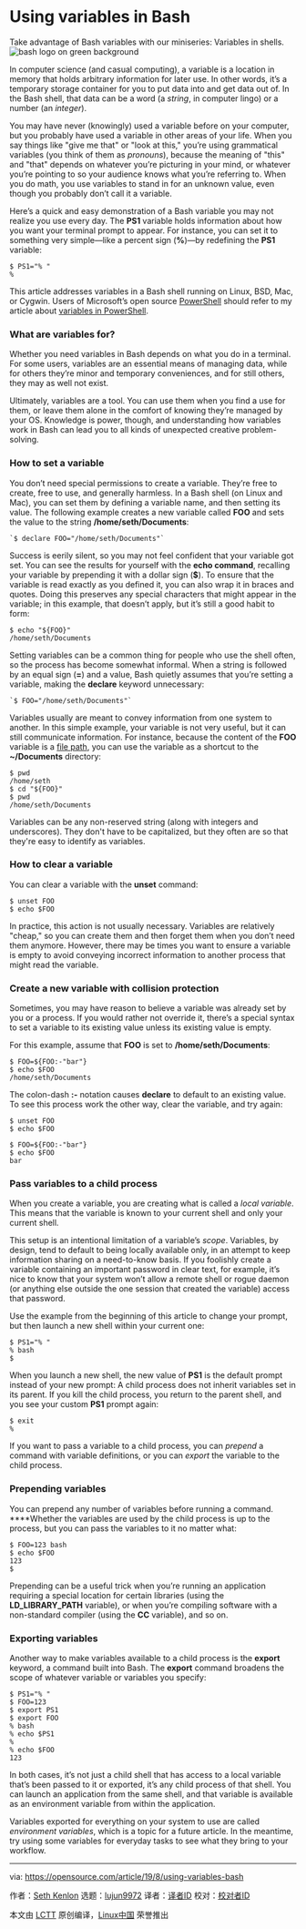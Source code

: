 [#]: collector: (lujun9972)
[#]: translator: ( )
[#]: reviewer: ( )
[#]: publisher: ( )
[#]: url: ( )
[#]: subject: (Using variables in Bash)
[#]: via: (https://opensource.com/article/19/8/using-variables-bash)
[#]: author: (Seth Kenlon https://opensource.com/users/sethhttps://opensource.com/users/sethhttps://opensource.com/users/sethhttps://opensource.com/users/jpnc)

Using variables in Bash
======
Take advantage of Bash variables with our miniseries: Variables in
shells.
![bash logo on green background][1]

In computer science (and casual computing), a variable is a location in memory that holds arbitrary information for later use. In other words, it’s a temporary storage container for you to put data into and get data out of. In the Bash shell, that data can be a word (a _string_, in computer lingo) or a number (an _integer_).

You may have never (knowingly) used a variable before on your computer, but you probably have used a variable in other areas of your life. When you say things like "give me that" or "look at this," you’re using grammatical variables (you think of them as _pronouns_), because the meaning of "this" and "that" depends on whatever you’re picturing in your mind, or whatever you’re pointing to so your audience knows what you’re referring to. When you do math, you use variables to stand in for an unknown value, even though you probably don’t call it a variable.

Here’s a quick and easy demonstration of a Bash variable you may not realize you use every day. The **PS1** variable holds information about how you want your terminal prompt to appear. For instance, you can set it to something very simple—like a percent sign (**%**)—by redefining the **PS1** variable:


```
$ PS1="% "
%
```

This article addresses variables in a Bash shell running on Linux, BSD, Mac, or Cygwin. Users of Microsoft’s open source [PowerShell][2] should refer to my article about [variables in PowerShell][3].

### What are variables for?

Whether you need variables in Bash depends on what you do in a terminal. For some users, variables are an essential means of managing data, while for others they’re minor and temporary conveniences, and for still others, they may as well not exist.

Ultimately, variables are a tool. You can use them when you find a use for them, or leave them alone in the comfort of knowing they’re managed by your OS. Knowledge is power, though, and understanding how variables work in Bash can lead you to all kinds of unexpected creative problem-solving.

### How to set a variable

You don’t need special permissions to create a variable. They’re free to create, free to use, and generally harmless. In a Bash shell (on Linux and Mac), you can set them by defining a variable name, and then setting its value. The following example creates a new variable called **FOO** and sets the value to the string **/home/seth/Documents**:


```
`$ declare FOO="/home/seth/Documents"`
```

Success is eerily silent, so you may not feel confident that your variable got set. You can see the results for yourself with the **echo command**, recalling your variable by prepending it with a dollar sign (**$**). To ensure that the variable is read exactly as you defined it, you can also wrap it in braces and quotes. Doing this preserves any special characters that might appear in the variable; in this example, that doesn’t apply, but it’s still a good habit to form:


```
$ echo "${FOO}"
/home/seth/Documents
```

Setting variables can be a common thing for people who use the shell often, so the process has become somewhat informal. When a string is followed by an equal sign (**=**) and a value, Bash quietly assumes that you’re setting a variable, making the **declare** keyword unnecessary:


```
`$ FOO="/home/seth/Documents"`
```

Variables usually are meant to convey information from one system to another. In this simple example, your variable is not very useful, but it can still communicate information. For instance, because the content of the **FOO** variable is a [file path][4], you can use the variable as a shortcut to the **~/Documents** directory:


```
$ pwd
/home/seth
$ cd "${FOO}"
$ pwd
/home/seth/Documents
```

Variables can be any non-reserved string (along with integers and underscores). They don't have to be capitalized, but they often are so that they're easy to identify as variables.

### How to clear a variable

You can clear a variable with the **unset** command:


```
$ unset FOO
$ echo $FOO
```

In practice, this action is not usually necessary. Variables are relatively "cheap," so you can create them and then forget them when you don’t need them anymore. However, there may be times you want to ensure a variable is empty to avoid conveying incorrect information to another process that might read the variable.

### Create a new variable with collision protection

Sometimes, you may have reason to believe a variable was already set by you or a process. If you would rather not override it, there’s a special syntax to set a variable to its existing value unless its existing value is empty.

For this example, assume that **FOO** is set to **/home/seth/Documents**:


```
$ FOO=${FOO:-"bar"}
$ echo $FOO
/home/seth/Documents
```

The colon-dash **:-** notation causes **declare** to default to an existing value. To see this process work the other way, clear the variable, and try again:


```
$ unset FOO
$ echo $FOO

$ FOO=${FOO:-"bar"}
$ echo $FOO
bar
```

### Pass variables to a child process

When you create a variable, you are creating what is called a _local variable_. This means that the variable is known to your current shell and only your current shell.

This setup is an intentional limitation of a variable’s _scope_. Variables, by design, tend to default to being locally available only, in an attempt to keep information sharing on a need-to-know basis. If you foolishly create a variable containing an important password in clear text, for example, it’s nice to know that your system won’t allow a remote shell or rogue daemon (or anything else outside the one session that created the variable) access that password.

Use the example from the beginning of this article to change your prompt, but then launch a new shell within your current one:


```
$ PS1="% "
% bash
$
```

When you launch a new shell, the new value of **PS1** is the default prompt instead of your new prompt: A child process does not inherit variables set in its parent. If you kill the child process, you return to the parent shell, and you see your custom **PS1** prompt again:


```
$ exit
%
```

If you want to pass a variable to a child process, you can _prepend_ a command with variable definitions, or you can _export_ the variable to the child process.

### Prepending variables

You can prepend any number of variables before running a command. ****Whether the variables are used by the child process is up to the process, but you can pass the variables to it no matter what:


```
$ FOO=123 bash
$ echo $FOO
123
$
```

Prepending can be a useful trick when you’re running an application requiring a special location for certain libraries (using the **LD_LIBRARY_PATH** variable), or when you’re compiling software with a non-standard compiler (using the **CC** variable), and so on.

### Exporting variables

Another way to make variables available to a child process is the **export** keyword, a command built into Bash. The **export** command broadens the scope of whatever variable or variables you specify:


```
$ PS1="% "
$ FOO=123
$ export PS1
$ export FOO
% bash
% echo $PS1
%
% echo $FOO
123
```

In both cases, it’s not just a child shell that has access to a local variable that’s been passed to it or exported, it’s any child process of that shell. You can launch an application from the same shell, and that variable is available as an environment variable from within the application.

Variables exported for everything on your system to use are called _environment variables_, which is a topic for a future article. In the meantime, try using some variables for everyday tasks to see what they bring to your workflow.

--------------------------------------------------------------------------------

via: https://opensource.com/article/19/8/using-variables-bash

作者：[Seth Kenlon][a]
选题：[lujun9972][b]
译者：[译者ID](https://github.com/译者ID)
校对：[校对者ID](https://github.com/校对者ID)

本文由 [LCTT](https://github.com/LCTT/TranslateProject) 原创编译，[Linux中国](https://linux.cn/) 荣誉推出

[a]: https://opensource.com/users/sethhttps://opensource.com/users/sethhttps://opensource.com/users/sethhttps://opensource.com/users/jpnc
[b]: https://github.com/lujun9972
[1]: https://opensource.com/sites/default/files/styles/image-full-size/public/lead-images/bash_command_line.png?itok=k4z94W2U (bash logo on green background)
[2]: https://github.com/PowerShell/PowerShell
[3]: https://opensource.com/article/19/8/variables-powershell
[4]: https://opensource.com/article/19/8/understanding-file-paths-linux
